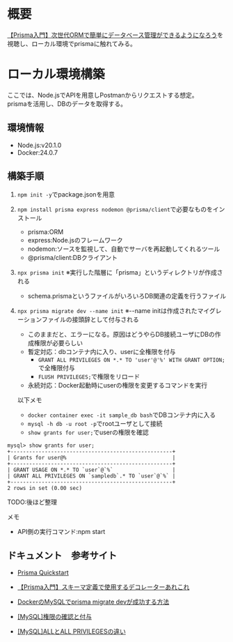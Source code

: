 # 概要
[【Prisma入門】次世代ORMで簡単にデータベース管理ができるようになろう](https://www.youtube.com/watch?v=9mE1j1vzUAQ)を視聴し、ローカル環境でprismaに触れてみる。

# ローカル環境構築
ここでは、Node.jsでAPIを用意しPostmanからリクエストする想定。  
prismaを活用し、DBのデータを取得する。

## 環境情報
- Node.js:v20.1.0
- Docker:24.0.7

## 構築手順
1. `npm init -y`でpackage.jsonを用意
2. `npm install prisma express nodemon @prisma/client`で必要なものをインストール
	- prisma:ORM
	- express:Node.jsのフレームワーク
	- nodemon:ソースを監視して、自動でサーバを再起動してくれるツール
	- @prisma/client:DBクライアント
3. `npx prisma init` ※実行した階層に「prisma」というディレクトリが作成される
	- schema.prismaというファイルがいろいろDB関連の定義を行うファイル
4. `npx prisma migrate dev --name init` ※--name initは作成されたマイグレーションファイルの接頭辞として付与される
	- このままだと、エラーになる。原因はどうやらDB接続ユーザにDBの作成権限が必要らしい
	- 暫定対応：dbコンテナ内に入り、userに全権限を付与
		- `GRANT ALL PRIVILEGES ON *.* TO 'user'@'%' WITH GRANT OPTION;`で全権限付与
		- `FLUSH PRIVILEGES;`で権限をリロード
	- 永続対応：Docker起動時にuserの権限を変更するコマンドを実行

	以下メモ
	- `docker container exec -it sample_db bash`でDBコンテナ内に入る
	- `mysql -h db -u root -p`でrootユーザとして接続 
	- `show grants for user;`でuserの権限を確認
```
mysql> show grants for user;
+----------------------------------------------------+
| Grants for user@%                                  |
+----------------------------------------------------+
| GRANT USAGE ON *.* TO `user`@`%`                   |
| GRANT ALL PRIVILEGES ON `sampledb`.* TO `user`@`%` |
+----------------------------------------------------+
2 rows in set (0.00 sec)
```



TODO:後ほど整理


メモ
- API側の実行コマンド:npm start

## ドキュメント　参考サイト
- [Prisma Quickstart](https://www.prisma.io/docs/getting-started/quickstart)

- [【Prisma入門】スキーマ定義で使用するデコレーターあれこれ](https://qiita.com/curry__30/items/95d3655fa23d84b959a3)
- [DockerのMySQLでprisma migrate devが成功する方法](https://zenn.dev/sungvalley/articles/05e5cfd244c9f2)
- [[MySQL]権限の確認と付与](https://qiita.com/shuntaro_tamura/items/2fb114b8c5d1384648aa)
- [[MySQL]ALLとALL PRIVILEGESの違い](https://note.com/ymzk_jp/n/nca7eb8d68d3a)
